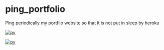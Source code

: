 # ping_portfolio
Ping  periodically my portflio website so that it is not put in sleep by heroku 

[![py](https://github.com/AlkaSaliss/ping_portfolio/actions/workflows/main.yml/badge.svg)](https://github.com/AlkaSaliss/ping_portfolio/actions/workflows/main.yml)


[![py](https://github.com/AlkaSaliss/ping_portfolio/actions/workflows/main2.yml/badge.svg)](https://github.com/AlkaSaliss/ping_portfolio/actions/workflows/main2.yml)

